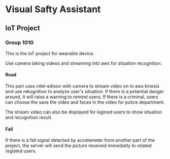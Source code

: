# Visual Safty Assistant

## IoT Project

### Group 1010

This is the IoT project for wearable device.

Use camera taking videos and streaming into aws for situation recognition.

#### Road

This part uses intel-edison with camera to stream video on to aws kinesis and use rekognition to analyze user's situation. If there is a potential danger around, it will raise a warning to remind users. If there is a criminal, users can choose the save the video and faces in the video for police department.

The stream video can also be displayed for logined users to show situation and recognition result.

#### Fall
If there is a fall signal detected by accelemeter from another part of the project, the server will send the picture received immediatly to related registed users.
